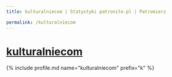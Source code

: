 ```yaml
---
title: kulturalniecom | Statystyki patronite.pl | Patromierz

permalink: /kulturalniecom
---
```


# [kulturalniecom](https://patronite.pl/kulturalniecom)

{% include profile.md name="kulturalniecom" prefix="k" %}
